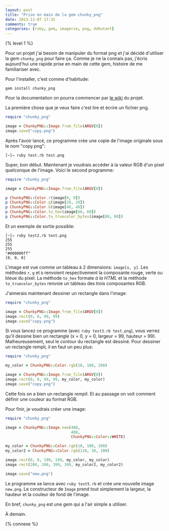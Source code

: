 ```yaml
---
layout: post
title: "Prise en main de la gem chunky_png"
date: 2013-11-07 17:32
comments: true
categories: [ruby, gem, imagerie, png, débutant]
---
```


{% level 1 %}

Pour un projet j'ai besoin de manipuler du format png et j'ai décidé
d'utiliser la gem `chunky_png` pour faire ça. Comme je ne la connais pas,
j'écris aujourd'hui une rapide prise en main de cette gem, histoire de me
familiariser avec.

Pour l'installer, c'est comme d'habitude:

    gem install chunky_png

<!-- more -->

Pour la documentation on pourra commencer par [le wiki](https://github.com/wvanbergen/chunky_png/wiki) du projet.

La première chose que je veux faire c'est lire et écrire un fichier png.

``` ruby test.rb
require "chunky_png"

image = ChunkyPNG::Image.from_file(ARGV[0])
image.save("copy.png")
```

Après l'avoir lancé, ce programme crée une copie de l'image originale sous le
nom "copy.png":

    [~]⇒ ruby test.rb test.png 

Super, bon début. Maintenant je voudrais accéder à la valeur RGB d'un pixel
quelconque de l'image. Voici le second programme:

``` ruby test2.rb
require "chunky_png"

image = ChunkyPNG::Image.from_file(ARGV[0])

p ChunkyPNG::Color.r(image[0, 0])
p ChunkyPNG::Color.g(image[20, 20])
p ChunkyPNG::Color.b(image[40, 40])
p ChunkyPNG::Color.to_hex(image[60, 60])
p ChunkyPNG::Color.to_truecolor_bytes(image[80, 80])
```

Et un exemple de sortie possible:

    [~]⇒ ruby test2.rb test.png 
    255
    255
    255
    "#000000ff"
    [0, 0, 0]

L'image est vue comme un tableau à 2 dimensions: `image[x, y]`.
Les méthodes `r`, `g` et `b` renvoient respectivement la composante rouge,
verte ou bleue du pixel. La méthode `to_hex` formate *à la HTML* et la
méthode `to_truecolor_bytes` renvoie un tableau des trois composantes RGB.

J'aimerais maintenant dessiner un rectangle dans l'image:

``` ruby test3.rb
require "chunky_png"

image = ChunkyPNG::Image.from_file(ARGV[0])
image.rect(0, 0, 99, 99)
image.save("copy.png")
```

Si vous lancez ce programme (avec `ruby test3.rb test.png`), vous verrez
qu'il dessine bien un rectangle (x = 0, y = 0, largeur = 99, hauteur = 99).
Malheureusement, seul le *contour* du rectangle est dessiné.
Pour dessiner un rectangle rempli, il en faut un peu plus:

``` ruby test4.rb
require "chunky_png"

my_color = ChunkyPNG::Color.rgb(10, 100, 200)

image = ChunkyPNG::Image.from_file(ARGV[0])
image.rect(0, 0, 99, 99, my_color, my_color)
image.save("copy.png")
```

Cette fois on a bien un rectangle *rempli*. Et au passage on voit comment
définir une couleur au format RGB.

Pour finir, je voudrais créer une image:

``` ruby test5.png
require "chunky_png"

image = ChunkyPNG::Image.new(400,
                             400,
                             ChunkyPNG::Color::WHITE)

my_color = ChunkyPNG::Color.rgb(10, 100, 200)
my_color2 = ChunkyPNG::Color.rgb(110, 10, 100)

image.rect(0, 0, 199, 199, my_color, my_color)
image.rect(200, 200, 399, 399, my_color2, my_color2)

image.save("new.png")
```

Le programme se lance avec `ruby test5.rb` et crée une nouvelle image `new.png`.
Le constructeur de `Image` prend tout simplement la largeur, la hauteur et
la couleur de fond de l'image.

En bref, `chunky_png` est une gem qui a l'air simple a utiliser.

À demain.

{% connexe %}

